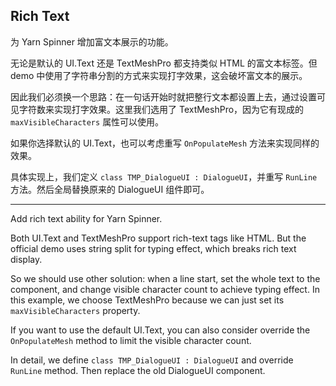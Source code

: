 ## Rich Text

为 Yarn Spinner 增加富文本展示的功能。

无论是默认的 UI.Text 还是 TextMeshPro 都支持类似 HTML 的富文本标签。但 demo 中使用了字符串分割的方式来实现打字效果，这会破坏富文本的展示。

因此我们必须换一个思路：在一句话开始时就把整行文本都设置上去，通过设置可见字符数来实现打字效果。这里我们选用了 TextMeshPro，因为它有现成的 `maxVisibleCharacters` 属性可以使用。

如果你选择默认的 UI.Text，也可以考虑重写 `OnPopulateMesh` 方法来实现同样的效果。

具体实现上，我们定义 `class TMP_DialogueUI : DialogueUI`，并重写 `RunLine` 方法。然后全局替换原来的 DialogueUI 组件即可。

---

Add rich text ability for Yarn Spinner.

Both UI.Text and TextMeshPro support rich-text tags like HTML. But the official demo uses string split for typing effect, which breaks rich text display.

So we should use other solution: when a line start, set the whole text to the component, and change visible character count to achieve typing effect. In this example, we choose TextMeshPro because we can just set its `maxVisibleCharacters` property.

If you want to use the default UI.Text, you can also consider override the `OnPopulateMesh` method to limit the visible character count.

In detail, we define `class TMP_DialogueUI : DialogueUI` and override `RunLine` method. Then replace the old DialogueUI component.